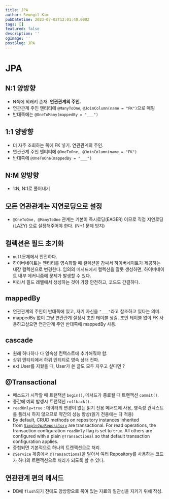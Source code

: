 ```yaml
---
title: JPA
author: Seungil Kim
pubDatetime: 2023-07-02T12:01:40.000Z
tags: []
featured: false
description: ''
ogImage: ''
postSlug: JPA
---
```

# JPA

## N:1 양방향
- N쪽에 외래키 존재. **연관관계의 주인.**
- 연관관계 주인 엔티티에 `@ManyToOne`, `@JoinColumn(name = "FK")`으로 매핑
- 반대쪽에는 `@OneToMany(mappedBy = "___")`

## 1:1 양방향
- 더 자주 조회하는 쪽에 FK 넣기. 연관관계의 주인.
- 연관관계 주인 엔티티에 `@OneToOne, @JoinColumn(name = "FK")`
- 반대쪽에 `@OneToOne(mappedBy = "___")`

## N:M 양방향
- 1:N, N:1로 풀어내기

## 모든 연관관계는 지연로딩으로 설정
- `@OneToOne, @ManyToOne` 관계는 기본이 즉시로딩(EAGER) 이므로 직접 지연로딩(LAZY) 으로 설정해주어야 한다. (N+1 문제 방지)

## 컬렉션은 필드 초기화
- `null`문제에서 안전하다.
- 하이버네이트는 엔티티를 영속화할 때 컬렉션을 감싸서 하이버네이트가 제공하는 내장 컬렉션으로 변경한다. 임의의 메서드에서 컬렉션을 잘못 생성하면, 하이버네이트 내부 메커니즘에 문제가 발생할 수 있다. 
- 따라서 필드 레벨에서 생성하는 것이 가장 안전하고, 코드도 간결하다. 

## mappedBy
- 연관관계의 주인이 반대쪽에 있고, 자기 자신을 `"___"`라고 참조하고 있다는 의미.
- mappedBy 없이 그냥 연관관계 설정시 조인 테이블 생김. 조인 테이블 없이 FK 사용하고싶으면 연관관계 주인 반대쪽에 mappedBy 사용.

## cascade
- 원래 하나하나 다 영속성 컨텍스트에 추가해줘야 함.
- 상위 엔티티에서 하위 엔티티로 영속 상태 전파.
- ex) User를 지웠을 때, User가 쓴 글도 모두 지우고 싶다면 ?

## @Transactional
- 메소드가 시작할 때 트랜잭션 `begin()`, 메서드가 종료될 때 트랜잭션 `commit()`.
- 중간에 예외 발생시 트랜잭션 `rollback()`.
- `readOnly=true` : 데이터의 변경이 없는 읽기 전용 메서드에 사용, 영속성 컨텍스트를 플러시 하지 않으므로 약간의 성능 향상(읽기 전용에는 다 적용)
- By default, CRUD methods on repository instances inherited from [`SimpleJpaRepository`](https://docs.spring.io/spring-data/data-jpa/docs/current/api/org/springframework/data/jpa/repository/support/SimpleJpaRepository.html) are transactional. For read operations, the transaction configuration `readOnly` flag is set to `true`. All others are configured with a plain `@Transactional` so that default transaction configuration applies.
- 중첩되면 기본적으로 하나의 트랜잭션으로 처리.
- `@Service` 계층에서 `@Transactional`을 달아서 여러 Repository를 사용하는 코드가 하나의 트랜잭션으로 처리가 되도록 할 수 있다.

## 연관관계 편의 메서드
- DB에 `flush`되기 전에도 양방향으로 묶여 있는 자료의 일관성을 지키기 위해 작성.
